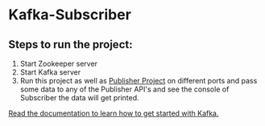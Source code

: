 # Kafka-Subscriber
## Steps to run the project:
  1. Start Zookeeper server
  2. Start Kafka server
  3. Run this project as well as [Publisher Project](https://github.com/avinash813/Kafka-Publisher) on different ports and pass some data to any of the Publisher API's and see the console of Subscriber the data will get printed.

[Read the documentation to learn how to get started with Kafka.](https://kafka.apache.org/quickstart)
